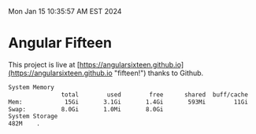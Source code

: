 Mon Jan 15 10:35:57 AM EST 2024

# Angular Fifteen


This project is live at [https://angularsixteen.github.io](https://angularsixteen.github.io "fifteen!") thanks to Github.

```bash
System Memory
               total        used        free      shared  buff/cache   available
Mem:            15Gi       3.1Gi       1.4Gi       593Mi        11Gi        12Gi
Swap:          8.0Gi       1.0Mi       8.0Gi
System Storage
482M	.
```
```bash
